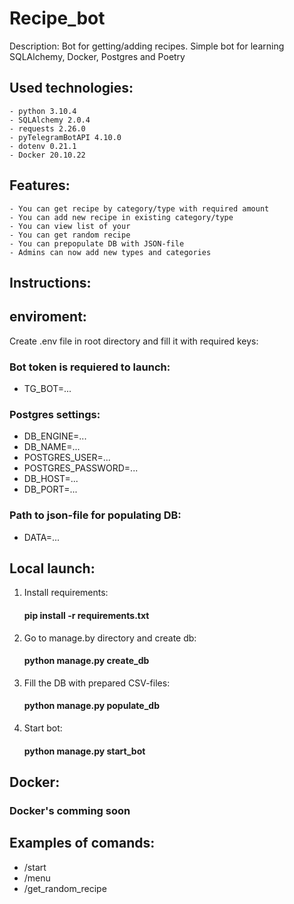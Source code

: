 # Recipe_bot

Description: Bot for getting/adding recipes.
Simple bot for learning SQLAlchemy, Docker, Postgres and Poetry


Used technologies:
-
    - python 3.10.4
    - SQLAlchemy 2.0.4
    - requests 2.26.0
    - pyTelegramBotAPI 4.10.0
    - dotenv 0.21.1
    - Docker 20.10.22
Features:
-
    - You can get recipe by category/type with required amount
    - You can add new recipe in existing category/type
    - You can view list of your
    - You can get random recipe
    - You can prepopulate DB with JSON-file
    - Admins can now add new types and categories

Instructions:
-
## enviroment:
Create .env file in root directory and fill it with required keys:

### Bot token is requiered to launch:
- TG_BOT=...
### Postgres settings:
- DB_ENGINE=...
- DB_NAME=...
- POSTGRES_USER=...
- POSTGRES_PASSWORD=...
- DB_HOST=...
- DB_PORT=...
### Path to json-file for populating DB:
- DATA=...


## Local launch:

1. Install requirements:
    #### pip install -r requirements.txt
2. Go to manage.by directory and create db:
    #### python manage.py create_db
3. Fill the DB with prepared CSV-files:
    #### python manage.py populate_db
4. Start bot:
    #### python manage.py start_bot


## Docker:
### Docker's comming soon


Examples of comands:
-
  - /start
  - /menu
  - /get_random_recipe